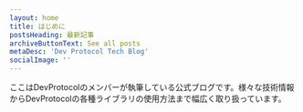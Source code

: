 ```yaml
---
layout: home
title: はじめに
postsHeading: 最新記事
archiveButtonText: See all posts
metaDesc: 'Dev Protocol Tech Blog'
socialImage: ''
---
```


ここはDevProtocolのメンバーが執筆している公式ブログです。様々な技術情報からDevProtocolの各種ライブラリの使用方法まで幅広く取り扱っています。
